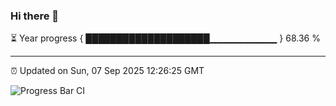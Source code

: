 ### Hi there 👋

⏳ Year progress { ████████████████████▁▁▁▁▁▁▁▁▁▁ } 68.36 %

---

⏰ Updated on Sun, 07 Sep 2025 12:26:25 GMT

![Progress Bar CI](https://github.com/liununu/liununu/workflows/Progress%20Bar%20CI/badge.svg)
